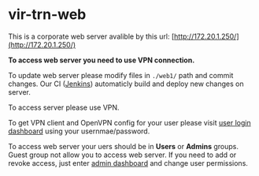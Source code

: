 # vir-trn-web

This is a corporate web server avalible by this url: [http://172.20.1.250/](http://172.20.1.250/)

**To access web server you need to use VPN connection.**

To update web server please modify files in `./web1/` path and commit changes. Our CI ([Jenkins](http://54.229.40.176:49001/)) automaticly build and deploy new changes on server.


To access server please use VPN.

To get VPN client and OpenVPN config for your user please visit [user login dashboard](https://54.229.40.176:943/) using your usernmae/password.

To access web server your uers should be in **Users** or **Admins** groups. Guest group not allow you to access web server.
If you need to add or revoke access, just enter [admin dashboard](https://54.229.40.176:943/admin/user_permissions) and change user permissions.

